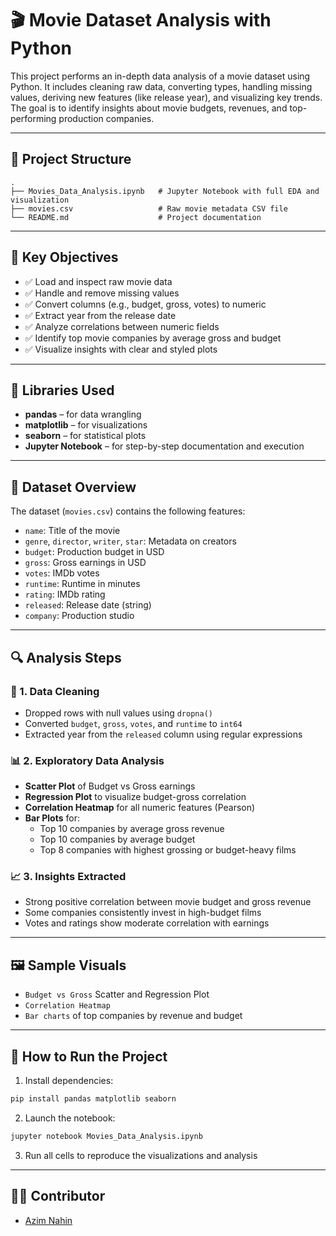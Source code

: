 
# 🎬 Movie Dataset Analysis with Python

This project performs an in-depth data analysis of a movie dataset using Python. It includes cleaning raw data, converting types, handling missing values, deriving new features (like release year), and visualizing key trends. The goal is to identify insights about movie budgets, revenues, and top-performing production companies.

---

## 📁 Project Structure

```
.
├── Movies_Data_Analysis.ipynb   # Jupyter Notebook with full EDA and visualization
├── movies.csv                   # Raw movie metadata CSV file
└── README.md                    # Project documentation
```

---

## 📌 Key Objectives

- ✅ Load and inspect raw movie data
- ✅ Handle and remove missing values
- ✅ Convert columns (e.g., budget, gross, votes) to numeric
- ✅ Extract year from the release date
- ✅ Analyze correlations between numeric fields
- ✅ Identify top movie companies by average gross and budget
- ✅ Visualize insights with clear and styled plots

---

## 🧪 Libraries Used

- **pandas** – for data wrangling
- **matplotlib** – for visualizations
- **seaborn** – for statistical plots
- **Jupyter Notebook** – for step-by-step documentation and execution

---

## 📂 Dataset Overview

The dataset (`movies.csv`) contains the following features:

- `name`: Title of the movie
- `genre`, `director`, `writer`, `star`: Metadata on creators
- `budget`: Production budget in USD
- `gross`: Gross earnings in USD
- `votes`: IMDb votes
- `runtime`: Runtime in minutes
- `rating`: IMDb rating
- `released`: Release date (string)
- `company`: Production studio

---

## 🔍 Analysis Steps

### 🧹 1. Data Cleaning
- Dropped rows with null values using `dropna()`
- Converted `budget`, `gross`, `votes`, and `runtime` to `int64`
- Extracted year from the `released` column using regular expressions

### 📊 2. Exploratory Data Analysis
- **Scatter Plot** of Budget vs Gross earnings
- **Regression Plot** to visualize budget-gross correlation
- **Correlation Heatmap** for all numeric features (Pearson)
- **Bar Plots** for:
  - Top 10 companies by average gross revenue
  - Top 10 companies by average budget
  - Top 8 companies with highest grossing or budget-heavy films

### 📈 3. Insights Extracted
- Strong positive correlation between movie budget and gross revenue
- Some companies consistently invest in high-budget films
- Votes and ratings show moderate correlation with earnings

---

## 🖼️ Sample Visuals

- `Budget vs Gross` Scatter and Regression Plot  
- `Correlation Heatmap`  
- `Bar charts` of top companies by revenue and budget

---

## 🚀 How to Run the Project

1. Install dependencies:

```bash
pip install pandas matplotlib seaborn
```

2. Launch the notebook:

```bash
jupyter notebook Movies_Data_Analysis.ipynb
```

3. Run all cells to reproduce the visualizations and analysis

---

## 👩‍💻 Contributor
- [Azim Nahin](https://github.com/AzimNahin)
